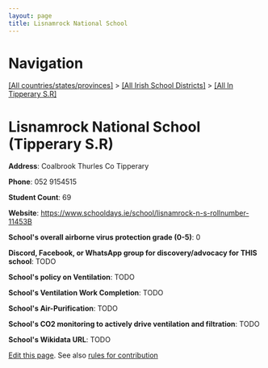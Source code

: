 ```yaml
---
layout: page
title: Lisnamrock National School
---
```

# Navigation

[[All countries/states/provinces]](../../..) > [[All Irish School Districts]](../..) > [[All In Tipperary S.R]](..)

# Lisnamrock National School (Tipperary S.R)

**Address**: Coalbrook Thurles Co Tipperary

**Phone**: 052 9154515

**Student Count**: 69

**Website**: <https://www.schooldays.ie/school/lisnamrock-n-s-rollnumber-11453B>

**School's overall airborne virus protection grade (0-5)**: 0

**Discord, Facebook, or WhatsApp group for discovery/advocacy for THIS school**: TODO

**School's policy on Ventilation**: TODO

**School's Ventilation Work Completion**: TODO

**School's Air-Purification**: TODO

**School's CO2 monitoring to actively drive ventilation and filtration**: TODO

**School's Wikidata URL**: TODO


[Edit this page](https://github.com/ventilate-schools/Ireland/edit/main/./Tipperary_S.R/Lisnamrock_National_School.md). See also [rules for contribution](../../../contribution-rules/)